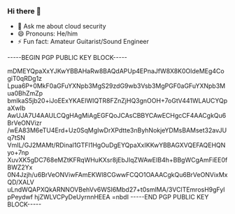 ### Hi there 👋

- 💬 Ask me about cloud security
- 😄 Pronouns: He/him
- ⚡ Fun fact: Amateur Guitarist/Sound Engineer

-----BEGIN PGP PUBLIC KEY BLOCK-----

mDMEYQpaXxYJKwYBBAHaRw8BAQdAPUp4EPnaJfW8X8K0OldeMEg4CogiT0qRDg1z
Lpua6P+0MkF0aGFuYXNpb3MgS29zdG9wb3Vsb3MgPGF0aGFuYXNpb3Mua0BhZmZp
bmlkaS5jb20+iJoEExYKAEIWIQTR8FZnZjHQ3gnOOH+7oGtV441WLAUCYQpaXwIb
AwUJA7U4AAULCQgHAgMiAgEGFQoJCAsCBBYCAwECHgcCF4AACgkQu6BrVeONVizr
/wEA83M6eTU4Erd+Uz0SqMgIwDrXPdtte3nByhNokjeYDMsBAMset32avJUq7tSN
VmIL/GJ2MAMt/RDinal1GTFI1HgOuDgEYQpaXxIKKwYBBAGXVQEFAQEHQNyo+7np
XuvXK5gDC768eMZtKFRqWHuKXsr8jEbJIqZWAwEIB4h+BBgWCgAmFiEE0fBWZ2Yx
0N4Jzjh/u6BrVeONViwFAmEKWl8CGwwFCQO1OAAACgkQu6BrVeONVixMxQD/XALV
uLndWQAPXQkARNNOVBehVv6WSI6Mbd27+t0smlMA/3VClTEmrosH9gFylpPeydwf
hjZWLVCPyDeUyrnnHEEA
=nbdI
-----END PGP PUBLIC KEY BLOCK-----

